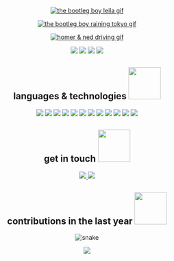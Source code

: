 <p align="center">
  <a href="https://youtu.be/PWhcISYYpqM">
    <img
      src="https://github.com/brudnak/brudnak/blob/master/img/leila.gif"
      alt="the bootleg boy leila gif"
    />
  </a>
</p>

<p align="center">
  <a href="https://youtu.be/XKDGZ-VWLMg">
    <img
      src="https://github.com/brudnak/brudnak/blob/master/img/raining_tokyo.gif"
      alt="the bootleg boy raining tokyo gif"
    />
  </a>
</p>

<p align="center">
  <a href="https://youtu.be/-oZ5Vsfy0n8">
    <img
      src="https://github.com/brudnak/brudnak/blob/master/img/simpson_drive.gif"
      alt="homer & ned driving gif"
    />
  </a>
</p>

<p align="center">
  <img src="https://badges.pufler.dev/visits/brudnak/brudnak" />
  <img src="https://badges.pufler.dev/years/brudnak" />
  <img src="https://badges.pufler.dev/repos/brudnak" />
  <img src="https://badges.pufler.dev/commits/monthly/brudnak" />
</p>
<h2 align="center">
  languages & technologies
  <img
    src="https://github.com/ritik307/ritik307/blob/main/images/laptop.gif"
    width="75"
  />
</h2>
<p align="center">
  <img
    src="https://img.shields.io/badge/-SUSE-0C322C?logo=suse&logoColor=white&style=flat"
  />
  <img
    src="https://img.shields.io/badge/-Golang-00ADD8?logo=go&logoColor=white&style=flat"
  />
  <img
    src="https://img.shields.io/badge/-Rust-000000?logo=rust&logoColor=white&style=flat"
  />
  <img
    src="https://img.shields.io/badge/-Python-3776AB?logo=python&logoColor=white&style=flat"
  />
  <img
    src="https://img.shields.io/badge/-JavaScript-F7DF1E?logo=javascript&logoColor=white&style=flat"
  />
  <img
    src="https://img.shields.io/badge/-React-61DAFB?logo=react&logoColor=white&style=flat"
  />
  <img
    src="https://img.shields.io/badge/-Redux-764ABC?logo=redux&logoColor=white&style=flat"
  />
  <img
    src="https://img.shields.io/badge/-HTML5-E34F26?logo=html5&logoColor=white&style=flat"
  />
  <img
    src="https://img.shields.io/badge/-CSS3-1572B6?logo=css3&logoColor=white&style=flat"
  />
  <img
    src="https://img.shields.io/badge/-Docker-2496ED?logo=docker&logoColor=white&style=flat"
  />
  <img
    src="https://img.shields.io/badge/-Kubernetes-326CE5?logo=kubernetes&logoColor=white&style=flat"
  />
  <img
    src="https://img.shields.io/badge/-Rancher-0075A8?logo=rancher&logoColor=white&style=flat"
  />
</p>

<h2 align="center">
  get in touch
  <img
    src="https://github.com/brudnak/brudnak/blob/master/img/phone.gif"
    width="75"
  />
</h2>

<p align="center">
  <a href="mailto:brudnak@protonmail.com">
    <img
      src="https://img.shields.io/badge/-ProtonMail-8B89CC?logo=protonmail&logoColor=white&style=flat"
    />
  </a>
  <a href="https://www.linkedin.com/in/andrewbrudnak/">
    <img
      src="https://img.shields.io/badge/-LinkedIn-0A66C2?logo=linkedin&logoColor=white&style=flat"
    />
  </a>
</p>

<h2 align="center">
  contributions in the last year
  <img
    src="https://github.com/brudnak/brudnak/blob/master/img/snake.gif"
    width="75"
  />
</h2>
<p align="center">
  <img
    src="https://github.com/brudnak/brudnak/blob/output/github-contribution-grid-snake.svg"
    alt="snake"
  />
</p>

<p align="center">
  <img
    src="http://github-readme-streak-stats.herokuapp.com?user=brudnak&theme=buefy-dark"
  />
</p>
